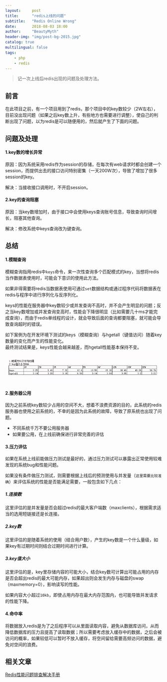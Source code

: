 ```yaml
---
layout:     post
title:      "redis上线的问题"
subtitle:   "Redis Online Wrong"
date:       2018-08-03 18:00
author:     "BeautyMyth"
header-img: "img/post-bg-2015.jpg"
catalog: true
multilingual: false
tags:
    - php
    - redis
---
```


> 记一次上线后redis出现的问题及处理方法。

## 前言

<p>
在此项目之前，有一个项目用到了redis，那个项目中的key数较少（2W左右），目前没出现问题（如果之后key数上升，有些地方也需要进行调整），使自己的判断出现了问题，以为redis是可以随便用的，然后就产生了下面的问题。
</p>

## 问题及处理

#### 1.key数的增长异常

<p>
原因：因为系统采用redis作为session的存储，在每次有web请求时都会创建一个session，而提供出去的接口访问特别密集（一天200W次），导致了增加了很多session的key。
</p>

<p>
解决：当接收接口调用时，不开启session。
</p>

#### 2.key的查询阻塞

<p>
原因：当key数增加时，由于接口中会使用keys查询账号信息，导致查询时间增长，阻塞其他查询。
</p>

<p>
解决：修改系统中keys查询改为键查询。
</p>

## 总结

#### 1.模糊查询

<p>
模糊查询指用redis中<code>keys</code>命令，来一次性查询多个匹配模式的key，当想将redis当作数据表使用时，可能会下意识的使用此方法。
</p>

<p>
如果非得需要将redis当数据表使用可通过<code>set</code>数据结构或通过程序代码将数据表在redis与程序中进行序列化与反序列化。
</p>

<p>
keys的性能在服务器中key数较少或并发查询不高时，并不会产生明显的问题；反之当key数增加或并发查询变高时，性能会下降很明显（比如需要几十ms才能完成查询），而由于redis单线程的设计，就会导致后面的查询都要阻塞，就可能会导致查询超时的错误。
</p>

<p>
如下案例为在开发环境下测试的keys（模糊查询）与hgetall（键值访问）随着key数量的变化而产生的性能变化。
<br>
最终测试结果是，keys性能会越来越差，而hgetall性能基本保持不变。
</p>

![image](https://github.com/xuanxuan2016/xuanxuan2016.github.io/blob/master/img/2018-08-03-redis-online-wrong/20180804192738.png?raw=true)

#### 2.服务器公用

<p>
因为之前系统key数较少占用的空间不大，想着不浪费资源的目的，此系统的redis服务器也使用之前系统的，不幸的是因为此系统的故障，导致了原系统也出现了问题。
</p>

- 不同系统千万不要公用服务器
- 如果要公用，在上线前确保进行非常完善的评估

#### 3.压力评估

<p>
如果在系统上线前能做压力测试是最好的，通过压力测试可以暴露出正常使用较难发现的系统bug和性能问题。
</p>

<p>
如果没有条件做压力测试，则需要根据上线后的预测使用与并发量（<code>这里需要比较准确</code>）来评估系统的性能是否能满足需要，一般包含如下几点：
</p>

##### 1.连接数

<p>
这里评估的是并发量是否会超过redis的最大客户端数（maxclients），根据需求适当的选用短链接还是长连接。
</p>

##### 2.key数

<p>
这里评估的是随着系统的使用（结合用户数），产生的key数是一个什么量级，如果key有过期时间则结合过期时间进行计算。
</p>

##### 3.key值大小

<p>
这里评估的是，key里存储内容的可能大小，结合key数可计算出可能占用的内存是否会超出redis的最大可能内存，如果超出则会发生内存与磁盘的swap（maxmemory=0），影响读写的性能。
</p>

<p>
如果内容大小超过<code>10kb</code>，即使占用内存在最大内存范围内，也可能导致并发请求的性能下降。
</p>

#### 4.命中率

<p>
将数据放入redis是为了之后程序可以从里面读取内容，避免从数据库访问，从而降低数据库的压力且提高了读取数据；所以需要考虑放入缓存中的数据，之后会被访问的概率，如果较低可以暂时不放入缓存，将空间留给需要高频访问的数据，避免对空间的浪费。
</p>

## 相关文章

[Redis性能问题排查解决手册](https://www.cnblogs.com/mushroom/p/4738170.html#six)

